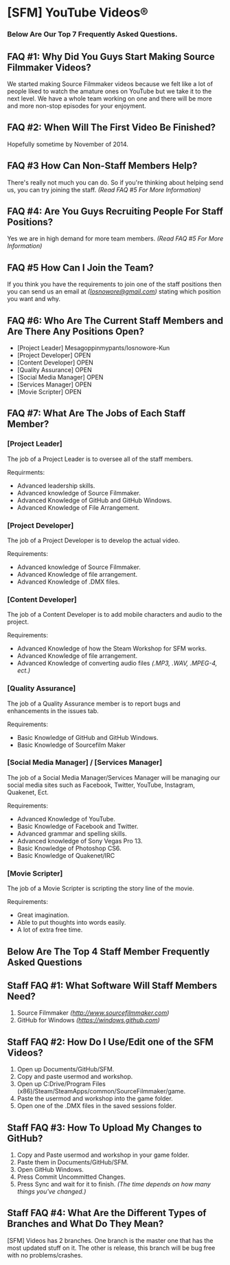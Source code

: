 **[SFM] YouTube Videos®**
====================
### Below Are Our Top 7 Frequently Asked Questions.

FAQ #1: Why Did You Guys Start Making Source Filmmaker Videos?
---------------------------------------------------------------
We started making Source Filmmaker videos because we felt like a lot of people liked to watch the amature ones on YouTube
but we take it to the next level. We have a whole team working on one and there will be more and more non-stop episodes
for your enjoyment.

FAQ #2: When Will The First Video Be Finished?
----------------------------------------------
Hopefully sometime by November of 2014.

FAQ #3 How Can Non-Staff Members Help?
--------------------------------------
There's really not much you can do. So if you're thinking about helping send us, you can try joining
the staff. *(Read FAQ #5 For More Information)*

FAQ #4: Are You Guys Recruiting People For Staff Positions?
-----------------------------------------------------------
Yes we are in high demand for more team members. *(Read FAQ #5 For More Information)*

FAQ #5 How Can I Join the Team?
-------------------------------
If you think you have the requirements to join one of the staff positions then you can send us an email
at *(Iosnowore@gmail.com)* stating which position you want and why.

FAQ #6: Who Are The Current Staff Members and Are There Any Positions Open?
---------------------------------------------------------------------------
- [Project Leader] Mesagoppinmypants/Iosnowore-Kun
- [Project Developer] OPEN
- [Content Developer] OPEN
- [Quality Assurance] OPEN
- [Social Media Manager] OPEN
- [Services Manager] OPEN
- [Movie Scripter] OPEN

FAQ #7: What Are The Jobs of Each Staff Member?
-----------------------------------------------
### [Project Leader]
The job of a Project Leader is to oversee all of the staff members.

Requirments:
- Advanced leadership skills.
- Advanced knowledge of Source Filmmaker.
- Advanced Knowledge of GitHub and GitHub Windows.
- Advanced Knowledge of File Arrangement.

### [Project Developer]
The job of a Project Developer is to develop the actual video.

Requirements:
- Advanced knowledge of Source Filmmaker.
- Advanced Knowledge of file arrangement.
- Advanced Knowledge of .DMX files.

### [Content Developer]
The job of a Content Developer is to add mobile characters and audio to the project.

Requirements:
- Advanced Knowledge of how the Steam Workshop for SFM works.
- Advanced Knowledge of file arrangement.
- Advanced Knowledge of converting audio files *(.MP3, .WAV, .MPEG-4, ect.)*

### [Quality Assurance]
The job of a Quality Assurance member is to report bugs and enhancements in the issues tab.

Requirements:
- Basic Knowledge of GitHub and GitHub Windows.
- Basic Knowledge of Sourcefilm Maker

### [Social Media Manager] / [Services Manager]
The job of a Social Media Manager/Services Manager will be managing our social media sites such as Facebook,
Twitter, YouTube, Instagram, Quakenet, Ect.

Requirements:
- Advanced Knowledge of YouTube.
- Basic Knowledge of Facebook and Twitter.
- Advanced grammar and spelling skills.
- Advanced knowledge of Sony Vegas Pro 13.
- Basic Knowledge of Photoshop CS6.
- Basic Knowledge of Quakenet/IRC

### [Movie Scripter]
The job of a Movie Scripter is scripting the story line of the movie.

Requirements:
- Great imagination.
- Able to put thoughts into words easily.
- A lot of extra free time.

Below Are The Top 4 Staff Member Frequently Asked Questions
-----------------------------------------------------------
Staff FAQ #1: What Software Will Staff Members Need?
----------------------------------------------------
1. Source Filmmaker *(http://www.sourcefilmmaker.com)*
2. GitHub for Windows *(https://windows.github.com)*

Staff FAQ #2: How Do I Use/Edit one of the SFM Videos?
------------------------------------------------------
1. Open up Documents/GitHub/SFM.
2. Copy and paste usermod and workshop.
3. Open up C:Drive/Program Files (x86)/Steam/SteamApps/common/SourceFilmmaker/game.
4. Paste the usermod and workshop into the game folder.
5. Open one of the .DMX files in the saved sessions folder.

Staff FAQ #3: How To Upload My Changes to GitHub?
-------------------------------------------------
1. Copy and Paste usermod and workshop in your game folder.
2. Paste them in Documents/GitHub/SFM.
3. Open GitHub Windows.
4. Press Commit Uncommitted Changes.
5. Press Sync and wait for it to finish. *(The time depends on how many things you've changed.)*

Staff FAQ #4: What Are the Different Types of Branches and What Do They Mean?
-----------------------------------------------------------------------------
[SFM] Videos has 2 branches. One branch is the master one that has the most updated stuff on it.
The other is release, this branch will be bug free with no problems/crashes.